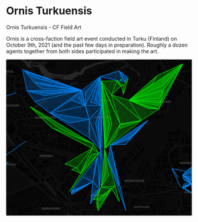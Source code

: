 # Ornis Turkuensis
Ornis Turkuensis - CF Field Art

Ornis is a cross-faction field art event conducted in Turku (Finland) on October 9th, 2021 (and the past few days in preparation). Roughly a dozen agents together from both sides participated in making the art.

![alt text](https://github.com/Syksy/OrnisTurkuensis/blob/main//img/Ornis_Final3.png?raw=true)
